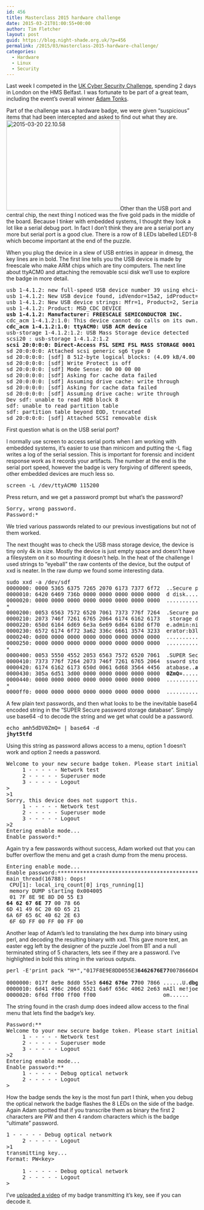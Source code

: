 ```yaml
---
id: 456
title: Masterclass 2015 hardware challenge
date: 2015-03-21T01:00:55+00:00
author: Tim Fletcher
layout: post
guid: https://blog.night-shade.org.uk/?p=456
permalink: /2015/03/masterclass-2015-hardware-challenge/
categories:
  - Hardware
  - Linux
  - Security
---
```

Last week I competed in the [UK Cyber Security Challenge](http://cybersecuritychallenge.org.uk/), spending 2 days in London on the HMS Belfast. I was fortunate to be part of a great team, including the event&#8217;s overall winner [Adam Tonks](https://twitter.com/adamtonks).

Part of the challenge was a hardware badge, we were given &#8220;suspicious&#8221; items that had been intercepted and asked to find out what they are.<a href="https://blog.night-shade.org.uk/wp-content/uploads/2015/03/2015-03-20-22.10.58.jpg" rel="lightbox[456]" title="2015-03-20 22.10.58"><img class="aligncenter size-medium wp-image-458" src="https://blog.night-shade.org.uk/wp-content/uploads/2015/03/2015-03-20-22.10.58-300x237.jpg" alt="2015-03-20 22.10.58" width="300" height="237" srcset="https://blog.night-shade.org.uk/wp-content/uploads/2015/03/2015-03-20-22.10.58-300x237.jpg 300w, https://blog.night-shade.org.uk/wp-content/uploads/2015/03/2015-03-20-22.10.58.jpg 1024w, https://blog.night-shade.org.uk/wp-content/uploads/2015/03/2015-03-20-22.10.58-900x710.jpg 900w" sizes="(max-width: 300px) 100vw, 300px" /></a>Other than the USB port and central chip, the next thing I noticed was the five gold pads in the middle of the board. Because I tinker with embedded systems, I thought they look a lot like a serial debug port. In fact I don&#8217;t think they are are a serial port any more but serial port is a good clue. There is a row of 8 LEDs labelled LED1-8 which become important at the end of the puzzle.

When you plug the device in a slew of USB entries in appear in dmesg, the key lines are in bold. The first line tells you the USB device is made by freescale who make ARM chips which are tiny computers. The next line about ttyACM0 and attaching the removable scsi disk we&#8217;ll use to explore the badge in more detail.

<pre>usb 1-4.1.2: new full-speed USB device number 39 using ehci-pci
usb 1-4.1.2: New USB device found, idVendor=15a2, idProduct=0800
usb 1-4.1.2: New USB device strings: Mfr=1, Product=2, SerialNumber=0
usb 1-4.1.2: Product: MSD_CDC DEVICE
<strong>usb 1-4.1.2: Manufacturer: FREESCALE SEMICONDUCTOR INC.</strong>
cdc_acm 1-4.1.2:1.0: This device cannot do calls on its own. It is not a modem.
<strong>cdc_acm 1-4.1.2:1.0: ttyACM0: USB ACM device</strong>
usb-storage 1-4.1.2:1.2: USB Mass Storage device detected
scsi20 : usb-storage 1-4.1.2:1.2
<strong>scsi 20:0:0:0: Direct-Access FSL SEMI FSL MASS STORAGE 0001 PQ: 0 ANSI: 4</strong>
sd 20:0:0:0: Attached scsi generic sg6 type 0
sd 20:0:0:0: [sdf] 8 512-byte logical blocks: (4.09 kB/4.00 KiB)
sd 20:0:0:0: [sdf] Write Protect is off
sd 20:0:0:0: [sdf] Mode Sense: 00 00 00 00
sd 20:0:0:0: [sdf] Asking for cache data failed
sd 20:0:0:0: [sdf] Assuming drive cache: write through
sd 20:0:0:0: [sdf] Asking for cache data failed
sd 20:0:0:0: [sdf] Assuming drive cache: write through
Dev sdf: unable to read RDB block 8
sdf: unable to read partition table
sdf: partition table beyond EOD, truncated
sd 20:0:0:0: [sdf] Attached SCSI removable disk</pre>

First question what is on the USB serial port?

I normally use screen to access serial ports when I am working with embedded systems, it&#8217;s easier to use than minicom and putting the -L flag writes a log of the serial session. This is important for forensic and incident response work as it records your artifacts. The number at the end is the serial port speed, however the badge is very forgiving of different speeds, other embedded devices are much less so.

<pre>screen -L /dev/ttyACM0 115200</pre>

Press return, and we get a password prompt but what&#8217;s the password?

<pre>Sorry, wrong password.
Password:*</pre>

We tried various passwords related to our previous investigations but not of them worked.

The next thought was to check the USB mass storage device, the device is tiny only 4k in size. Mostly the device is just empty space and doesn&#8217;t have a filesystem on it so mounting it doesn&#8217;t help. In the heat of the challenge I used strings to &#8220;eyeball&#8221; the raw contents of the device, but the output of xxd is neater. In the raw dump we found some interesting data.

<pre>sudo xxd -a /dev/sdf
0000000: 0000 5365 6375 7265 2070 6173 7377 6f72  ..Secure passwor
0000010: 6420 6469 736b 0000 0000 0000 0000 0000  d disk..........
0000020: 0000 0000 0000 0000 0000 0000 0000 0000  ................
*
0000200: 0053 6563 7572 6520 7061 7373 776f 7264  .Secure password
0000210: 2073 746f 7261 6765 2064 6174 6162 6173   storage databas
0000220: 650d 6164 6d69 6e3a 6e69 6d64 610d 6f70  e.admin:nimda.op
0000230: 6572 6174 6f72 3a62 336c 6661 3574 3233  erator:b3lfa5t23
0000240: 0d00 0000 0000 0000 0000 0000 0000 0000  ................
0000250: 0000 0000 0000 0000 0000 0000 0000 0000  ................
*
0000400: 0053 5550 4552 2053 6563 7572 6520 7061  .SUPER Secure pa
0000410: 7373 776f 7264 2073 746f 7261 6765 2064  ssword storage d
0000420: 6174 6162 6173 650d 0061 6d68 3564 4456  atabase..<strong>amh5dDV</strong>
0000430: 305a 6d51 3d00 0000 0000 0000 0000 0000  <strong>0ZmQ=</strong>...........
0000440: 0000 0000 0000 0000 0000 0000 0000 0000  ................
*
0000ff0: 0000 0000 0000 0000 0000 0000 0000 0000  ................</pre>

A few plain text passwords, and then what looks to be the inevitable base64 encoded string in the &#8220;SUPER Secure password storage database&#8221;. Simply use base64 -d to decode the string and we get what could be a password.

<pre>echo amh5dDV0ZmQ= | base64 -d
<strong>jhyt5tfd</strong></pre>

Using this string as password allows access to a menu, option 1 doesn&#8217;t work and option 2 needs a password.

<pre>Welcome to your new secure badge token. Please start initialisation.
     1 - - - - - Network test
     2 - - - - - Superuser mode
     3 - - - - - Logout
&gt;
&gt;1
Sorry, this device does not support this.
     1 - - - - - Network test
     2 - - - - - Superuser mode
     3 - - - - - Logout
&gt;2
Entering enable mode...
Enable password:*
</pre>

Again try a few passwords without success, Adam worked out that you can buffer overflow the menu and get a crash dump from the menu process.

<pre>Entering enable mode...
Enable password:***********************************************************************************************************************
main_thread(16788): Oops!
 CPU[1]: local_irq_count[0] irqs_running[1] 
 memory DUMP starting 0x004005 
 01 7F 8E 9E 8D D0 55 E3 
<strong>64 62 67 6E 77</strong> 00 78 66
6D 41 49 6C 20 6D 65 21
6A 6F 65 6C 40 62 2E 63 
 6F 6D FF 00 FF 00 FF 00</pre>

Another leap of Adam&#8217;s led to translating the hex dump into binary using perl, and decoding the resulting binary with xxd. This gave more text, an easter egg left by the designer of the puzzle Joel from BT and a null terminated string of 5 characters, lets see if they are a password. I&#8217;ve highlighted in bold this string in the various outputs.

<pre>perl -E'print pack "H*","017F8E9E8DD055E3<strong>6462676E77</strong>0078666D41496C206D65216A6F656C40622E636F6DFF00FF00FF00"'| xxd

0000000: 017f 8e9e 8dd0 55e3 <strong>6462 676e 77</strong>00 7866 ......U.<strong>dbgnw</strong>.xf
0000010: 6d41 496c 206d 6521 6a6f 656c 4062 2e63 mAIl me!joel@b.c
0000020: 6f6d ff00 ff00 ff00                     om......</pre>

The string found in the crash dump does indeed allow access to the final menu that lets find the badge&#8217;s key.

<pre>Password:**
Welcome to your new secure badge token. Please start initialisation.
     1 - - - - - Network test
     2 - - - - - Superuser mode
     3 - - - - - Logout
&gt;2
Entering enable mode...
Enable password:**
     1 - - - - - Debug optical network
     2 - - - - - Logout
&gt;</pre>

How the badge sends the key is the most fun part I think, when you debug the optical network the badge flashes the 8 LEDs on the side of the badge. Again Adam spotted that if you transcribe them as binary the first 2 characters are PW and then 4 random characters which is the badge &#8220;ultimate&#8221; password.

<pre>1 - - - - - Debug optical network
     2 - - - - - Logout
&gt;1
transmitting key...
Format: PW&lt;key&gt;

     1 - - - - - Debug optical network
     2 - - - - - Logout
&gt;</pre>

I&#8217;ve [uploaded a video](http://youtu.be/s__9FEbpdl8) of my badge transmitting it&#8217;s key, see if you can decode it.